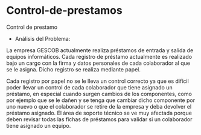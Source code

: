 # Control-de-prestamos
Control de prestamo
<ul>
<li>Análisis del Problema:</li>
</ul>
La empresa GESCOB actualmente realiza préstamos de entrada y salida de equipos informáticos. Cada registro de préstamo actualmente es realizado bajo un cargo con la firma y datos personales de cada colaborador al que se le asigna. Dicho registro se realiza mediante papel.

Cada registro por papel no se le lleva un control correcto ya que es difícil poder llevar un control de cada colaborador que tiene asignado un préstamo, en especial cuando surgen cambios de los componentes, como por ejemplo que se le dañen y se tenga que cambiar dicho componente por uno nuevo o que el colaborador se retire de la empresa y deba devolver el préstamo asignado.
El área de soporte técnico se ve muy afectada porque deben revisar todas las fichas de préstamos para validar si un colaborador tiene asignado un equipo. 
